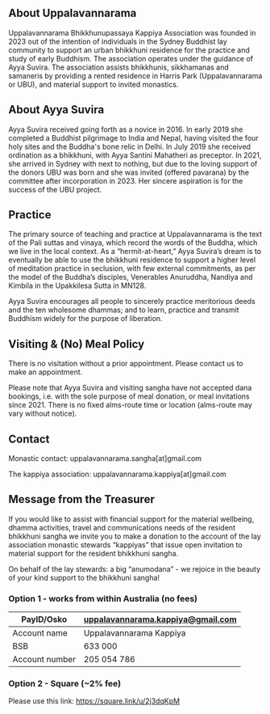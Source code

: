 ## About Uppalavannarama

Uppalavannarama Bhikkhunupassaya Kappiya Association was founded in 2023 out of the intention of individuals in the Sydney Buddhist lay community to support an urban bhikkhuni residence for the practice and study of early Buddhism. The association operates under the guidance of Ayya Suvira. The association assists bhikkhunis, sikkhamanas and samaneris by providing a rented residence in Harris Park (Uppalavannarama or UBU), and material support to invited monastics.


## About Ayya Suvira

Ayya Suvira received going forth as a novice in 2016. In early 2019 she completed a Buddhist pilgrimage to India and Nepal, having visited the four holy sites and the Buddha's bone relic in Delhi. In July 2019 she received ordination as a bhikkhuni, with Ayya Santini Mahatheri as preceptor. In 2021, she arrived in Sydney with next to nothing, but due to the loving support of the donors UBU was born and she was invited (offered pavarana) by the committee after incorporation in 2023. Her sincere aspiration is for the success of the UBU project.

## Practice

The primary source of teaching and practice at Uppalavannarama is the text of the Pali suttas and vinaya, which record the words of the Buddha, which we live in the local context. As a “hermit-at-heart,” Ayya Suvira’s dream is to eventually be able to use the bhikkhuni residence to support a higher level of meditation practice in seclusion, with few external commitments, as per the model of the Buddha’s disciples, Venerables Anuruddha, Nandiya and Kimbila in the Upakkilesa Sutta in MN128.

Ayya Suvira encourages all people to sincerely practice meritorious deeds and the ten wholesome dhammas; and to learn, practice and transmit Buddhism widely for the purpose of liberation.

## Visiting & (No) Meal Policy

There is no visitation without a prior appointment. Please contact us to make an appointment.

Please note that Ayya Suvira and visiting sangha have not accepted dana bookings, i.e. with the sole purpose of meal donation, or meal invitations since 2021. There is no fixed alms-route time or location (alms-route may vary without notice).

## Contact

Monastic contact: uppalavannarama.sangha[at]gmail.com

The kappiya association: uppalavannarama.kappiya[at]gmail.com

## Message from the Treasurer

If you would like to assist with financial support for the material wellbeing, dhamma activities, travel and communications needs of the resident bhikkhuni sangha we invite you to make a donation to the account of the lay association monastic stewards “kappiyas” that issue open invitation to material support for the resident bhikkhuni sangha.

On behalf of the lay stewards: a big “anumodana” - we rejoice in the beauty of your kind support to the bhikkhuni sangha!

### Option 1 - works from within Australia (no fees)

| PayID/Osko     | uppalavannarama.kappiya@gmail.com |
| ---            | --- | 
| Account name   | Uppalavannarama Kappiya |
| BSB            | 633 000 |
| Account number | 205 054 786 |


### Option 2 - Square (~2% fee)

Please use this link: https://square.link/u/2j3dqKpM

